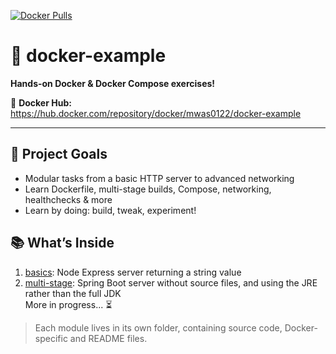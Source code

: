 [![Docker Pulls](https://img.shields.io/docker/pulls/mwas0122/docker-example?style=for-the-badge&logo=docker&logoColor=%23222222&labelColor=%23aabbff&color=%23333333)](https://hub.docker.com/repository/docker/mwas0122/docker-example)

# 🚀 docker-example

**Hands-on Docker & Docker Compose exercises!**

🔗 **Docker Hub:** https://hub.docker.com/repository/docker/mwas0122/docker-example

---

## 🎯 Project Goals
- Modular tasks from a basic HTTP server to advanced networking  
- Learn Dockerfile, multi-stage builds, Compose, networking, healthchecks & more  
- Learn by doing: build, tweak, experiment!

## 📚 What’s Inside
1. [basics](./basics): Node Express server returning a string value
2. [multi-stage](./multi-stage): Spring Boot server without source files, and using the JRE rather than the full JDK\
More in progress... ⏳

> Each module lives in its own folder, containing source code, Docker-specific and README files.
